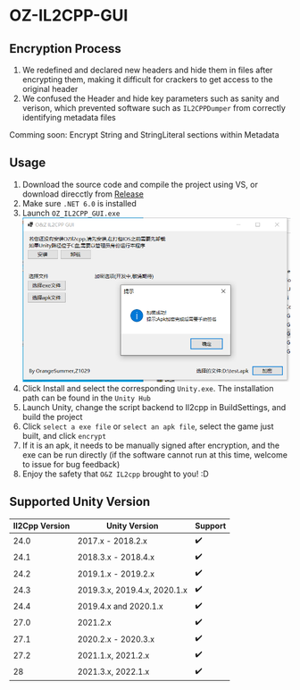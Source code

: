 # OZ-IL2CPP-GUI

## Encryption Process

1. We redefined and declared new headers and hide them in files after encrypting them, making it difficult for crackers to get access to the original header
2. We confused the Header and hide key parameters such as sanity and verison, which prevented software such as `IL2CPPDumper` from correctly identifying metadata files

Comming soon: Encrypt String and StringLiteral sections within Metadata

## Usage

1. Download the source code and compile the project using VS, or download direcctly from  [Release](https://github.com/Z1029-oRangeSumMer/O-Z-IL2CPP/releases)
2. Make sure `.NET 6.0` is installed
3. Launch `OZ_IL2CPP_GUI.exe`
![gui_application](pics/gui_main.png)
4. Click Install and select the corresponding `Unity.exe`. The installation path can be found in the `Unity Hub`
5. Launch Unity, change the script backend to Il2cpp in BuildSettings, and build the project
6. Click `select a exe file` or `select an apk file`, select the game just built, and click `encrypt`
7. If it is an apk, it needs to be manually signed after encryption, and the exe can be run directly (if the software cannot run at this time, welcome to issue for bug feedback)
8. Enjoy the safety that `O&Z IL2cpp` brought to you! :D

## Supported Unity Version

| Il2Cpp Version | Unity Version                | Support        |
| -------------- | ---------------------------- |--------------  |
| 24.0           | 2017.x - 2018.2.x            |✔️              |
| 24.1           | 2018.3.x - 2018.4.x          |✔️              |
| 24.2           | 2019.1.x - 2019.2.x          |✔️              |
| 24.3           | 2019.3.x, 2019.4.x, 2020.1.x |✔️             |
| 24.4           | 2019.4.x and 2020.1.x        |✔️             |
| 27.0           | 2021.2.x                     |✔️              |
| 27.1           | 2020.2.x - 2020.3.x          | ✔️              |
| 27.2           | 2021.1.x, 2021.2.x           |✔️              |
| 28             | 2021.3.x, 2022.1.x           |✔️             |
